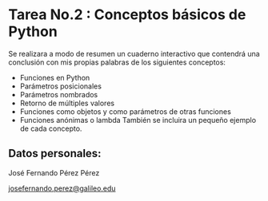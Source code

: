 
# Tarea No.2 : Conceptos básicos de Python
Se realizara a modo de resumen un cuaderno interactivo que contendrá una conclusión con mis propias palabras de los siguientes conceptos:
* Funciones en Python
* Parámetros posicionales
* Parámetros nombrados
* Retorno de múltiples valores
* Funciones como objetos y como parámetros de otras funciones
* Funciones anónimas o lambda
También se incluira un pequeño ejemplo de cada concepto.
## Datos personales:
José Fernando Pérez Pérez

josefernando.perez@galileo.edu
